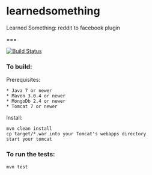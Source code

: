 learnedsomething
===

Learned Something: reddit to facebook plugin

===

[![Build Status](http://adapter.afterburna.com/jenkins/job/learnedsomething/badge/icon)](http://adapter.afterburna.com/jenkins/job/learnedsomething/)

### To build:

Prerequisites:

    * Java 7 or newer
    * Maven 3.0.4 or newer
    * MongoDb 2.4 or newer
    * Tomcat 7 or newer

Install:

    mvn clean install
    cp target/*.war into your Tomcat's webapps directory
    start your tomcat

### To run the tests:

    mvn test
